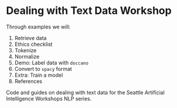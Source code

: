 # Dealing with Text Data Workshop

Through examples we will:

1.  Retrieve data
2.  Ethics checklist
3.  Tokenize
4.  Normalize
5.  Demo: Label data with `doccano`
6.  Convert to `spacy` format
7.  Extra:  Train a model
9.  References

Code and guides on dealing with text data for the Seattle Artificial Intelligence Workshops NLP series.
